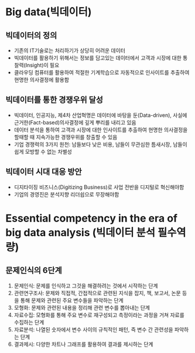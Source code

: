 # Big data(빅데이터)
## 빅데이터의 정의
-	기존의 IT기술로는 처리하기가 상당히 어려운 데이터
-	빅데이터를 활용하기 위해서는 정보를 담고있는 데이터에서 고객과 시장에 대한 통찰력(Insight)이 필요
-	클라우딩 컴퓨터를 활용하여 적절한 기계학습으로 자동적으로 인사이트를 추출하여 현명한 의사결정에 활용함
## 빅데이터를 통한 경쟁우위 달성 
-	빅데이터, 인공지능, 제4차 산업혁명은 데이터에 바탕을 둔(Data-driven), 사실에 근거한(Fact-based)의사결정에 깊게 뿌리를 내리고 있음
-	데이터 분석을 통하여 고객과 시장에 대한 인사이트를 추출하여 현명한 의사결정을 할때할 때 지속가능한 경쟁우위를 창출할 수 있음
-	기업 경쟁력의 3가지 원천: 남들보다 낮은 비용, 남들이 무관심한 틈새시장, 남들이 쉽게 모방할 수 없는 차별성
## 빅데이터 시대 대응 방안
-	디지타이징 비즈니스(Digitizing Business)로 사업 전반을 디지털로 혁신해야함
-	기업의 경영진은 분석지향 리더쉽으로 무장해야함
# Essential competency in the era of big data analysis (빅데이터 분석 필수역량)
## 문제인식의 6단계 
1.	문제인식: 문제를 인식하고 그것을 해결하려는 것에서 시작하는 단계
2.	관련연구조사: 문제와 직접적, 간접적으로 관련된 지식을 잡지, 책, 보고서, 논문 등을 통해 문제와 관련된 주요 변수들을 파악하는 단계
3.	모형화: 문제와 관련된 내용을 정리해 관련 변수를 뽑아내는 단계
4.	자료수집: 모형화를 통해 주요 변수로 재구성되고 측정이라는 과정을 거쳐 자료를 수집하는 단계
5.	자료분석: 나열된 숫자에서 변수 사이의 규칙적인 패턴, 즉 변수 간 관련성을 파악하는 단계
6.	결과제시: 다양한 차트나 그래프를 활용하여 결과를 제시하는 단계

